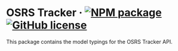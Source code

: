 # OSRS Tracker &middot; [![NPM package](https://img.shields.io/npm/v/@osrs-tracker/models.svg)](https://www.npmjs.com/package/@osrs-tracker/models) [![GitHub license](https://img.shields.io/github/license/osrs-tracker/osrs-tracker-aws.svg)](https://github.com/osrs-tracker/osrs-tracker-aws/blob/master/LICENSE)

This package contains the model typings for the OSRS Tracker API.
